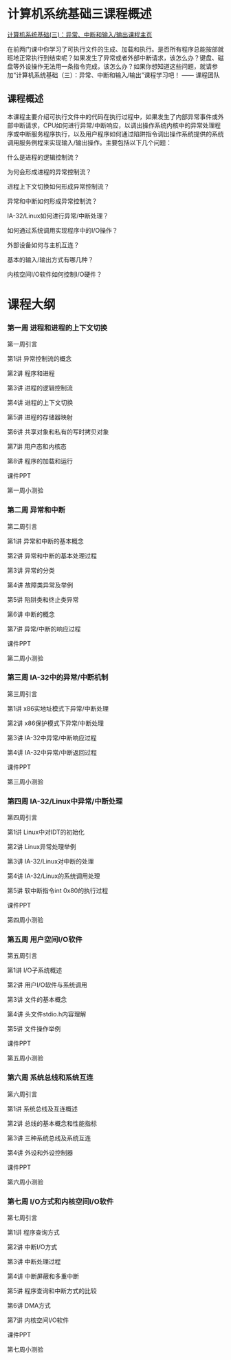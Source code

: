 # 计算机系统基础三课程概述

[计算机系统基础(三)：异常、中断和输入/输出课程主页](https://www.icourse163.org/course/NJU-1002532004)

在前两门课中你学习了可执行文件的生成、加载和执行。是否所有程序总能按部就班地正常执行到结束呢？如果发生了异常或者外部中断请求，该怎么办？键盘、磁盘等外设操作无法用一条指令完成，该怎么办？如果你想知道这些问题，就请参加“计算机系统基础（三）：异常、中断和输入/输出”课程学习吧！
—— 课程团队

## 课程概述

本课程主要介绍可执行文件中的代码在执行过程中，如果发生了内部异常事件或外部中断请求，CPU如何进行异常/中断响应，以调出操作系统内核中的异常处理程序或中断服务程序执行，以及用户程序如何通过陷阱指令调出操作系统提供的系统调用服务例程来实现输入/输出操作。主要包括以下几个问题：

什么是进程的逻辑控制流？

为何会形成进程的异常控制流？

进程上下文切换如何形成异常控制流？

异常和中断如何形成异常控制流？

IA-32/Linux如何进行异常/中断处理？

如何通过系统调用实现程序中的I/O操作？

外部设备如何与主机互连？

基本的输入/输出方式有哪几种？

内核空间I/O软件如何控制I/O硬件？
 
# 课程大纲

### 第一周 进程和进程的上下文切换

第一周引言

第1讲 异常控制流的概念

第2讲 程序和进程

第3讲 进程的逻辑控制流


第4讲 进程的上下文切换

第5讲 进程的存储器映射

第6讲 共享对象和私有的写时拷贝对象

第7讲 用户态和内核态

第8讲 程序的加载和运行

课件PPT

第一周小测验

### 第二周 异常和中断

第二周引言

第1讲 异常和中断的基本概念

第2讲 异常和中断的基本处理过程

第3讲 异常的分类

第4讲 故障类异常及举例

第5讲 陷阱类和终止类异常

第6讲 中断的概念

第7讲 异常/中断的响应过程

课件PPT

第二周小测验

### 第三周 IA-32中的异常/中断机制

第三周引言

第1讲 x86实地址模式下异常/中断处理

第2讲 x86保护模式下异常/中断处理

第3讲 IA-32中异常/中断响应过程

第4讲 IA-32中异常/中断返回过程

课件PPT

第三周小测验


### 第四周 IA-32/Linux中异常/中断处理

第四周引言

第1讲 Linux中对IDT的初始化


第2讲 Linux异常处理举例

第3讲 IA-32/Linux对中断的处理

第4讲 IA-32/Linux的系统调用处理

第5讲 软中断指令int 0x80的执行过程

课件PPT

第四周小测验

### 第五周 用户空间I/O软件

第五周引言

第1讲 I/O子系统概述

第2讲 用户I/O软件与系统调用

第3讲 文件的基本概念

第4讲 头文件stdio.h内容理解

第5讲 文件操作举例

课件PPT

第五周小测验

### 第六周 系统总线和系统互连

第六周引言

第1讲 系统总线及互连概述

第2讲 总线的基本概念和性能指标

第3讲 三种系统总线及系统互连

第4讲 外设和外设控制器

课件PPT

第六周小测验

### 第七周 I/O方式和内核空间I/O软件


第七周引言

第1讲 程序查询方式

第2讲 中断I/O方式

第3讲 中断处理过程

第4讲 中断屏蔽和多重中断

第5讲 程序查询和中断方式的比较


第6讲 DMA方式

第7讲 内核空间I/O软件

课件PPT

第七周小测验








